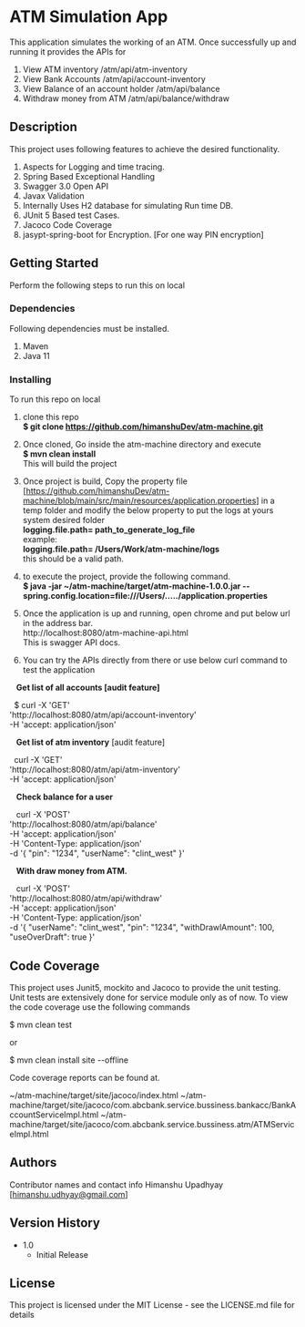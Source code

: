 # ATM Simulation App
This application simulates the working of an ATM. Once successfully up and running it provides the APIs for

1. View ATM inventory
   /atm/api/atm-inventory
2. View Bank Accounts
   /atm/api/account-inventory
3. View Balance of an account holder
   /atm/api/balance
4. Withdraw money from ATM
   /atm/api/balance/withdraw

## Description
This project uses following features to achieve the desired functionality.

1. Aspects for Logging and time tracing.
2. Spring Based Exceptional Handling
3. Swagger 3.0 Open API
4. Javax Validation
5. Internally Uses H2 database for simulating Run time DB.
6. JUnit 5 Based test Cases.
7. Jacoco Code Coverage
8. jasypt-spring-boot for Encryption. [For one way PIN encryption]

## Getting Started
Perform the following steps to run this on local

### Dependencies
Following dependencies must be installed.
1. Maven
2. Java 11

### Installing
To run this repo on local

1. clone this repo 
  <br>**$ git clone https://github.com/himanshuDev/atm-machine.git**

2. Once cloned, Go inside the atm-machine directory and execute
  <br>**$ mvn clean install**
  <br>This will build the project

3. Once project is build, Copy the property file 
<br>[https://github.com/himanshuDev/atm-machine/blob/main/src/main/resources/application.properties]
   in a 
<br>temp folder and modify the below property to put the logs at yours system desired folder
<br>**logging.file.path= path_to_generate_log_file**<br>
   example:<br>
   **logging.file.path= /Users/Work/atm-machine/logs**<br>
   this should be a valid path.

4. to execute the project, provide the following command.<br>
   **$ java -jar ~/atm-machine/target/atm-machine-1.0.0.jar --spring.config.location=file:///Users/...../application.properties**
              
5. Once the application is up and running, open chrome and put below url in the address bar.<br>
   http://localhost:8080/atm-machine-api.html<br>
   This is swagger API docs.
   
6. You can try the APIs directly from there or use below curl command to test the application<br>

  &nbsp;&nbsp;   **Get list of all accounts [audit feature]**<br>

  &nbsp;  $ curl -X 'GET' \
  'http://localhost:8080/atm/api/account-inventory' \
  -H 'accept: application/json'

 &nbsp;&nbsp;   **Get list of atm inventory** [audit feature] 

  &nbsp;  curl -X 'GET' \
  'http://localhost:8080/atm/api/atm-inventory' \
  -H 'accept: application/json'

 &nbsp;&nbsp;   **Check balance for a user**

  &nbsp;&nbsp;   curl -X 'POST' \
  'http://localhost:8080/atm/api/balance' \
  -H 'accept: application/json' \
  -H 'Content-Type: application/json' \
  -d '{
  "pin": "1234",
  "userName": "clint_west"
   }'

  &nbsp;&nbsp;   **With draw money from ATM.**

  &nbsp;&nbsp;   curl -X 'POST' \
  'http://localhost:8080/atm/api/withdraw' \
  -H 'accept: application/json' \
  -H 'Content-Type: application/json' \
  -d '{
  "userName": "clint_west",
  "pin": "1234",
  "withDrawlAmount": 100,
  "useOverDraft": true
  }'


## Code Coverage
This project uses Junit5, mockito and Jacoco to provide the unit testing.
Unit tests are extensively done for service module only as of now.
To view the code coverage use the following commands

$ mvn clean test

or

$ mvn clean install site --offline

Code coverage reports can be found at.

~/atm-machine/target/site/jacoco/index.html
~/atm-machine/target/site/jacoco/com.abcbank.service.bussiness.bankacc/BankAccountServiceImpl.html
~/atm-machine/target/site/jacoco/com.abcbank.service.bussiness.atm/ATMServiceImpl.html


## Authors

Contributor names and contact info
Himanshu Upadhyay [himanshu.udhyay@gmail.com]

## Version History

* 1.0
    * Initial Release

## License

This project is licensed under the MIT License - see the LICENSE.md file for details
